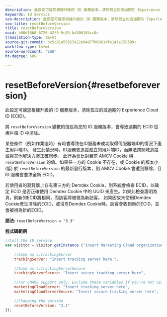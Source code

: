 ```yaml
---
description: 此設定可讓您根據升級的 ID 服務版本，清除孤立的或過期的 Experience Cloud ID (ECID)。
keywords: ID Service
seo-description: 此設定可讓您根據升級的 ID 服務版本，清除孤立的或過期的 Experience Cloud ID (ECID)。
seo-title: resetBeforeVersion
title: resetBeforeVersion
uuid: b00d18b8-6720-42f9-9c83-bd306184cc0c
translation-type: tm+mt
source-git-commit: bc5c81455023e22e64877bb861dfe141e158599c
workflow-type: tm+mt
source-wordcount: '268'
ht-degree: 60%

---
```



# resetBeforeVersion{#resetbeforeversion}

此設定可讓您根據升級的 ID 服務版本，清除孤立的或過期的 Experience Cloud ID (ECID)。

將 `resetBeforeVersion` 變數的值設為您的 ID 服務版本，會導致過期的 ECID 從用戶端 ID 中清除。

某些條件（例如作業逾時）有時會導致在ID服務未成功取得伺服器端ID的情況下產生用戶端ID。 發生此情況時，ID服務會追蹤孤立的用戶端ID，而無法跨網域追蹤或與其他解決方案正確同步。 此行為會比對目前 AMCV Cookie 與 `resetBeforeVersion` 的值。如果任一方的 Cookie 不存在，或 Cookie 的版本小 (低) 於 `resetBeforeVersion` 的最新發行版本，則 AMCV Cookie 會遭到移除，且 ID 服務會要求全新 ECID。

若使用者的瀏覽器上存有第三方的 Demdex Cookie，則系統會檢查 ECID，以確定 ECID 是否正確使用 Demdex Cookie 中的 UUID 來產生。如果此檢查證明為真，則新的ECID將相同，而訪客將被視為新訪客。 如果因故未使用Demdex Cookie產生清除的ECID，或沒有Demdex Cookie時，訪客會收到新的ECID，並會被視為新的ECID。

**語法:** `resetBeforeVersion = "3.3"`

**程式碼範例**

```js
//Call the ID service 
var visitor = Visitor.getInstance ("Insert Marketing Cloud organization ID here", { 
  
    //Same as s.trackingServer 
    trackingServer: "Insert tracking server here ", 
  
    //Same as s.trackingServerSecure 
    trackingServerSecure: "Insert secure tracking server here", 
  
    //For CNAME support only. Exclude these variables if you're not using CNAME 
    marketingCloudServer: "Insert tracking server here", 
    marketingCloudServerSecure: "Insert secure tracking server here", 
  
    //Changing the version 
    resetBeforeVersion: "3.3" 
});
```


